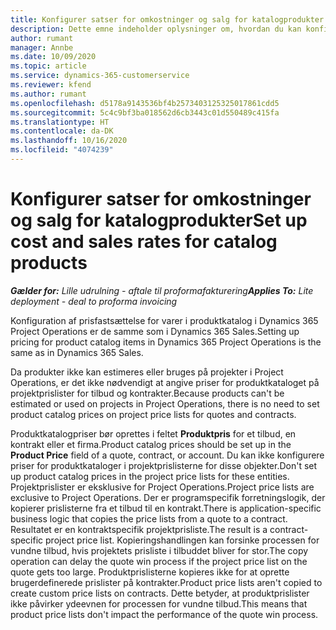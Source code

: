 ```yaml
---
title: Konfigurer satser for omkostninger og salg for katalogprodukter
description: Dette emne indeholder oplysninger om, hvordan du kan konfigurere satser for omkostninger og salg for varer i et produktkatalog.
author: rumant
manager: Annbe
ms.date: 10/09/2020
ms.topic: article
ms.service: dynamics-365-customerservice
ms.reviewer: kfend
ms.author: rumant
ms.openlocfilehash: d5178a9143536bf4b2573403125325017861cdd5
ms.sourcegitcommit: 5c4c9bf3ba018562d6cb3443c01d550489c415fa
ms.translationtype: HT
ms.contentlocale: da-DK
ms.lasthandoff: 10/16/2020
ms.locfileid: "4074239"
---
```

# <a name="set-up-cost-and-sales-rates-for-catalog-products"></a><span data-ttu-id="15ee9-103">Konfigurer satser for omkostninger og salg for katalogprodukter</span><span class="sxs-lookup"><span data-stu-id="15ee9-103">Set up cost and sales rates for catalog products</span></span>

<span data-ttu-id="15ee9-104">_**Gælder for:** Lille udrulning - aftale til proformafakturering_</span><span class="sxs-lookup"><span data-stu-id="15ee9-104">_**Applies To:** Lite deployment - deal to proforma invoicing_</span></span>


<span data-ttu-id="15ee9-105">Konfiguration af prisfastsættelse for varer i produktkatalog i Dynamics 365 Project Operations er de samme som i Dynamics 365 Sales.</span><span class="sxs-lookup"><span data-stu-id="15ee9-105">Setting up pricing for product catalog items in Dynamics 365 Project Operations is the same as in Dynamics 365 Sales.</span></span>

<span data-ttu-id="15ee9-106">Da produkter ikke kan estimeres eller bruges på projekter i Project Operations, er det ikke nødvendigt at angive priser for produktkataloget på projektprislister for tilbud og kontrakter.</span><span class="sxs-lookup"><span data-stu-id="15ee9-106">Because products can't be estimated or used on projects in Project Operations, there is no need to set product catalog prices on project price lists for quotes and contracts.</span></span>

<span data-ttu-id="15ee9-107">Produktkatalogpriser bør oprettes i feltet **Produktpris** for et tilbud, en kontrakt eller et firma.</span><span class="sxs-lookup"><span data-stu-id="15ee9-107">Product catalog prices should be set up in the **Product Price** field of a quote, contract, or account.</span></span> <span data-ttu-id="15ee9-108">Du kan ikke konfigurere priser for produktkataloger i projektprislisterne for disse objekter.</span><span class="sxs-lookup"><span data-stu-id="15ee9-108">Don't set up product catalog prices in the project price lists for these entities.</span></span> <span data-ttu-id="15ee9-109">Projektprislister er eksklusive for Project Operations.</span><span class="sxs-lookup"><span data-stu-id="15ee9-109">Project price lists are exclusive to Project Operations.</span></span> <span data-ttu-id="15ee9-110">Der er programspecifik forretningslogik, der kopierer prislisterne fra et tilbud til en kontrakt.</span><span class="sxs-lookup"><span data-stu-id="15ee9-110">There is application-specific business logic that copies the price lists from a quote to a contract.</span></span> <span data-ttu-id="15ee9-111">Resultatet er en kontraktspecifik projektprisliste.</span><span class="sxs-lookup"><span data-stu-id="15ee9-111">The result is a contract-specific project price list.</span></span> <span data-ttu-id="15ee9-112">Kopieringshandlingen kan forsinke processen for vundne tilbud, hvis projektets prisliste i tilbuddet bliver for stor.</span><span class="sxs-lookup"><span data-stu-id="15ee9-112">The copy operation can delay the quote win process if the project price list on the quote gets too large.</span></span> <span data-ttu-id="15ee9-113">Produktprislisterne kopieres ikke for at oprette brugerdefinerede prislister på kontrakter.</span><span class="sxs-lookup"><span data-stu-id="15ee9-113">Product price lists aren't copied to create custom price lists on contracts.</span></span> <span data-ttu-id="15ee9-114">Dette betyder, at produktprislister ikke påvirker ydeevnen for processen for vundne tilbud.</span><span class="sxs-lookup"><span data-stu-id="15ee9-114">This means that product price lists don't impact the performance of the quote win process.</span></span>
